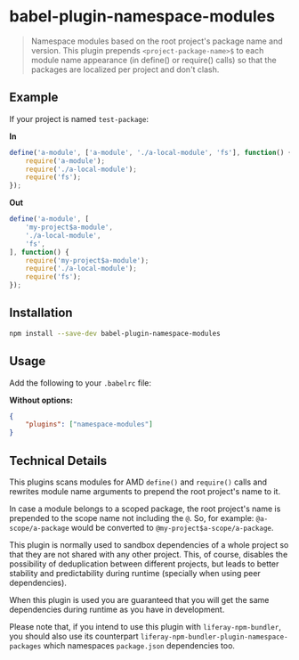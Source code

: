 # babel-plugin-namespace-modules

> Namespace modules based on the root project's package name and version. This
> plugin prepends `<project-package-name>$` to each module name appearance (in
> define() or require() calls) so that the packages are localized per project
> and don't clash.

## Example

If your project is named `test-package`:

**In**

```javascript
define('a-module', ['a-module', './a-local-module', 'fs'], function() {
	require('a-module');
	require('./a-local-module');
	require('fs');
});
```

**Out**

```javascript
define('a-module', [
	'my-project$a-module',
	'./a-local-module',
	'fs',
], function() {
	require('my-project$a-module');
	require('./a-local-module');
	require('fs');
});
```

## Installation

```sh
npm install --save-dev babel-plugin-namespace-modules
```

## Usage

Add the following to your `.babelrc` file:

**Without options:**

```json
{
	"plugins": ["namespace-modules"]
}
```

## Technical Details

This plugins scans modules for AMD `define()` and `require()` calls and rewrites
module name arguments to prepend the root project's name to it.

In case a module belongs to a scoped package, the root project's name is
prepended to the scope name not including the `@`. So, for example:
`@a-scope/a-package` would be converted to `@my-project$a-scope/a-package`.

This plugin is normally used to sandbox dependencies of a whole project so that
they are not shared with any other project. This, of course, disables the
possibility of deduplication between different projects, but leads to better
stability and predictability during runtime (specially when using peer
dependencies).

When this plugin is used you are guaranteed that you will get the same
dependencies during runtime as you have in development.

Please note that, if you intend to use this plugin with `liferay-npm-bundler`,
you should also use its counterpart
`liferay-npm-bundler-plugin-namespace-packages` which namespaces `package.json`
dependencies too.
